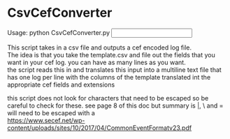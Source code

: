 # CsvCefConverter

Usage: python CsvCefConverter.py <input template filename> <output cef filename>

This script takes in a csv file and outputs a cef encoded log file.  
The idea is that you take the template.csv and file out the fields that you want in your cef log.  you can have as many lines as you want.  
the script reads this in and translates this input into a multiline text file that has one log per line with the columns of the template translated int the appropriate cef fields and extensions

this script does not look for characters that need to be escaped so be careful to check for these.  see page 8 of this doc but summary is |, \ and = will need to be escaped with a \
https://www.secef.net/wp-content/uploads/sites/10/2017/04/CommonEventFormatv23.pdf
